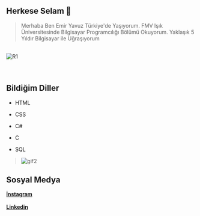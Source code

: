 
## Herkese Selam  👋 
>Merhaba Ben Emir Yavuz Türkiye'de Yaşıyorum. FMV Işık Üniversitesinde Bilgisayar Programcılığı Bölümü Okuyorum.
>Yaklaşık 5 Yıldır Bilgisayar ile Uğraşıyorum

<br>![R1](https://user-images.githubusercontent.com/92144807/148223946-6f80fe08-a4d3-4a55-b0e9-2d71809037d1.PNG)</br>
<br>
</br>

## Bildiğim Diller
- HTML
  
- CSS

- C#

- C

- SQL

>![gif2](https://user-images.githubusercontent.com/92144807/148226077-7202addf-a4f1-44fa-9181-42a83dd01245.gif)

## Sosyal Medya
**[İnstagram](https://www.instagram.com/emir_yaw/)**
<br>
<br>
**[Linkedin](https://www.linkedin.com/in/emir-yavuz-a61991229/)**



